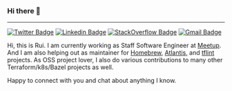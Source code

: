 ### Hi there 👋
---

[![Twitter Badge](https://img.shields.io/badge/-@chenrui-1ca0f1?style=flat-square&labelColor=1ca0f1&logo=twitter&logoColor=white&link=https://twitter.com/chenrui)](https://twitter.com/chenrui)
[![Linkedin Badge](https://img.shields.io/badge/-chenrui333-blue?style=flat-square&logo=Linkedin&logoColor=white&link=https://www.linkedin.com/in/chenrui333/)](https://www.linkedin.com/in/chenrui333/)
[![StackOverflow Badge](https://img.shields.io/badge/-chenrui-FE7A16?style=flat-square&logo=Stack%20Overflow&logoColor=white&link=https://stackoverflow.com/users/791609/chenrui)](https://stackoverflow.com/users/791609/chenrui)
[![Gmail Badge](https://img.shields.io/badge/chenrui333@gmail.com-c14438?style=flat&logo=Gmail&logoColor=white&link=mailto:chenrui333@gmail.com)](mailto:chenrui333@gmail.com)

Hi, this is Rui. I am currently working as Staff Software Engineer at [Meetup](https://www.meetup.com/). 
And I am also helping out as maintainer for [Homebrew](https://github.com/Homebrew), [Atlantis](https://github.com/runatlantis/atlantis/), and [tflint](https://github.com/terraform-linters/tflint) projects. 
As OSS project lover, I also do various contributions to many other Terraform/k8s/Bazel projects as well.

Happy to connect with you and chat about anything I know.
